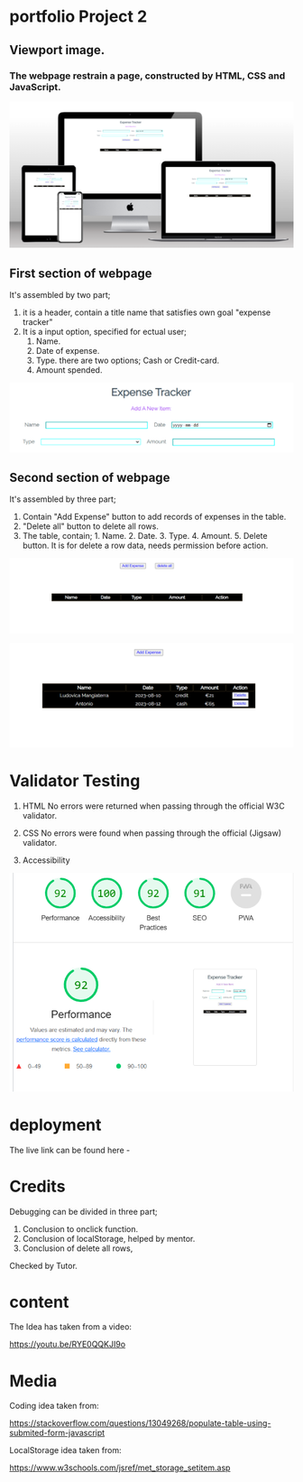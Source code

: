 # portfolio Project 2



## Viewport image.


### The webpage restrain a page, constructed by HTML, CSS and JavaScript.


![alt text](assets/images/mainViewPort.png)


## First section of  webpage

It's assembled by two part;


1. it is a header, contain a title name that satisfies own goal "expense tracker"
2. It is a input option, specified for ectual user;
      1. Name.
      2. Date of expense.
      3. Type. there are two options; Cash or Credit-card.
      4. Amount spended.
   
   
![alt text](assets/images/first-section1.png)


## Second section of  webpage

It's assembled by three part;

1. Contain "Add Expense" button to add records of expenses in the table.
2. "Delete all" button to delete all rows.
3. The table, contain;
       1. Name.
       2. Date.
       3. Type.
       4. Amount.
       5. Delete button. It is for delete a row data, needs permission before action.
   



![alt text](assets/images/section2.png)


![alt text](assets/images/second-section2.png)

# Validator Testing

1. HTML
   No errors were returned when passing through the official W3C validator.

2. CSS
   No errors were found when passing through the official (Jigsaw) validator.

3. Accessibility

![alt text](assets/images/Accessibility-image.png)

# deployment

The live link can be found here -


# Credits

Debugging can be divided in three part;

1. Conclusion to onclick function.
2. Conclusion of localStorage, helped by mentor.
3. Conclusion of delete all rows,

Checked by Tutor.


# content

The Idea has taken from a video: 


https://youtu.be/RYE0QQKJI9o


# Media


Coding idea taken from:

https://stackoverflow.com/questions/13049268/populate-table-using-submited-form-javascript

LocalStorage idea taken from:

https://www.w3schools.com/jsref/met_storage_setitem.asp
